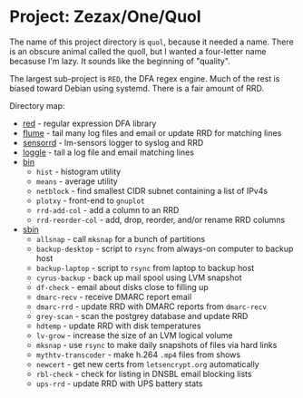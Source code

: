 # Project: Zezax/One/Quol

The name of this project directory is `quol`, because it needed a name.
There is an obscure animal called the quoll,
but I wanted a four-letter name becasuse I'm lazy.
It sounds like the beginning of "quality".

The largest sub-project is `RED`, the DFA regex engine.
Much of the rest is biased toward Debian using systemd.
There is a fair amount of RRD.

Directory map:

- [red](red/) - regular expression DFA library
- [flume](flume/) - tail many log files and email or update RRD for matching lines
- [sensorrd](sensorrd/) - lm-sensors logger to syslog and RRD
- [loggle](loggle/) - tail a log file and email matching lines
- [bin](bin/)
  - `hist` - histogram utility
  - `means` - average utility
  - `netblock` - find smallest CIDR subnet containing a list of IPv4s
  - `plotxy` - front-end to `gnuplot`
  - `rrd-add-col` - add a column to an RRD
  - `rrd-reorder-col` - add, drop, reorder, and/or rename RRD columns
- [sbin](sbin/)
  - `allsnap` - call `mksnap` for a bunch of partitions
  - `backup-desktop` - script to `rsync` from always-on computer to backup host
  - `backup-laptop` - script to `rsync` from laptop to backup host
  - `cyrus-backup` - back up mail spool using LVM snapshot
  - `df-check` - email about disks close to filling up
  - `dmarc-recv` - receive DMARC report email
  - `dmarc-rrd` - update RRD with DMARC reports from `dmarc-recv`
  - `grey-scan` - scan the postgrey database and update RRD
  - `hdtemp` - update RRD with disk temperatures
  - `lv-grow` - increase the size of an LVM logical volume
  - `mksnap` - use `rsync` to make daily snapshots of files via hard links
  - `mythtv-transcoder` - make h.264 `.mp4` files from shows
  - `newcert` - get new certs from `letsencrypt.org` automatically
  - `rbl-check` - check for listing in DNSBL email blocking lists
  - `ups-rrd` - update RRD with UPS battery stats
